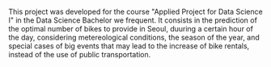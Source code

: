 This project was developed for the course "Applied Project for Data Science I" in the Data Science Bachelor we frequent. 
It consists in the prediction of the optimal number of bikes to provide in Seoul, duuring a certain hour of the day, considering metereological conditions, 
the season of the year, and special cases of big events that may lead to the increase of bike rentals, instead of the use of public transportation.

